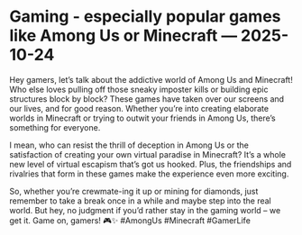 # Gaming - especially popular games like Among Us or Minecraft — 2025-10-24

Hey gamers, let’s talk about the addictive world of Among Us and Minecraft! Who else loves pulling off those sneaky imposter kills or building epic structures block by block? These games have taken over our screens and our lives, and for good reason. Whether you’re into creating elaborate worlds in Minecraft or trying to outwit your friends in Among Us, there’s something for everyone.

I mean, who can resist the thrill of deception in Among Us or the satisfaction of creating your own virtual paradise in Minecraft? It’s a whole new level of virtual escapism that’s got us hooked. Plus, the friendships and rivalries that form in these games make the experience even more exciting.

So, whether you’re crewmate-ing it up or mining for diamonds, just remember to take a break once in a while and maybe step into the real world. But hey, no judgment if you’d rather stay in the gaming world – we get it. Game on, gamers! 🎮✨ #AmongUs #Minecraft #GamerLife
